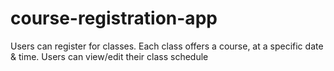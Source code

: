 # course-registration-app

Users can register for classes. Each class offers a course, at a specific date & time. Users can view/edit their class schedule

